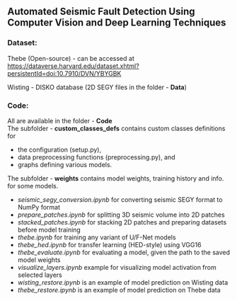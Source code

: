 ## Automated Seismic Fault Detection Using Computer Vision and Deep Learning Techniques 

### Dataset: 
Thebe (Open-source) - can be accessed at 
https://dataverse.harvard.edu/dataset.xhtml?persistentId=doi:10.7910/DVN/YBYGBK

Wisting - DISKO database (2D SEGY files in the folder - **Data**)

### Code:
All are available in the folder - **Code**  
The subfolder - **custom_classes_defs** contains custom classes definitions for 
- the configuration (setup.py),
- data preprocessing functions (preprocessing.py), and
- graphs defining various models.
   
The subfolder - **weights** contains model weights, training history and info. for some models.  

- *seismic_segy_conversion.ipynb* for converting seismic SEGY format to NumPy format  
- *prepare_patches.ipynb* for splitting 3D seismic volume into 2D patches   
- *stacked_patches.ipynb* for stacking 2D patches and preparing datasets before model training
- *thebe.ipynb* for training any variant of U/F-Net models
- *thebe_hed.ipynb* for transfer learning (HED-style) using VGG16
- *thebe_evaluate.ipynb* for evaluating a model, given the path to the saved model weights
- *visualize_layers.ipynb* example for visualizing model activation from selected layers
- *wisting_restore.ipynb* is an example of model prediction on Wisting data
- *thebe_restore.ipynb* is an example of model prediction on Thebe data









